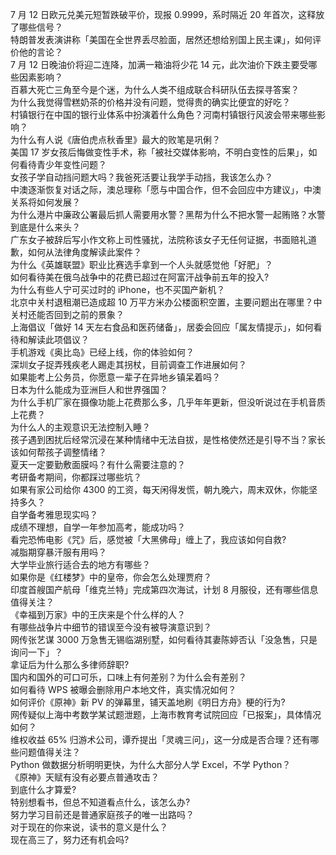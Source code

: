 7 月 12 日欧元兑美元短暂跌破平价，现报 0.9999，系时隔近 20 年首次，这释放了哪些信号？  
特朗普发表演讲称「美国在全世界丢尽脸面，居然还想给别国上民主课」，如何评价他的言论？  
7 月 12 日晚油价将迎二连降，加满一箱油将少花 14 元，此次油价下跌主要受哪些因素影响？  
百慕大死亡三角至今是个迷，为什么人类不组成联合科研队伍去探寻答案？  
为什么我觉得雪糕奶茶的价格并没有问题，觉得贵的确实比便宜的好吃？  
村镇银行在中国的银行业体系中扮演着什么角色？河南村镇银行风波会带来哪些影响？  
为什么有人说《唐伯虎点秋香里》最大的败笔是巩俐？  
美国 17 岁女孩后悔做变性手术，称「被社交媒体影响，不明白变性的后果」，如何看待青少年变性问题？  
女孩子学自动挡问题大吗？我爸死活要让我学手动挡，我该怎么办？  
中澳逐渐恢复对话之际，澳总理称「愿与中国合作，但不会回应中方建议」，中澳关系将如何发展？  
为什么港片中廉政公署最后抓人需要用水警？黑帮为什么不把水警一起贿赂？水警到底是什么来头？  
广东女子被辞后写小作文称上司性骚扰，法院称该女子无任何证据，书面赔礼道歉，如何从法律角度解读此案件？  
为什么《英雄联盟》职业比赛选手拿到一个人头就感觉他「好肥」？  
如何看待美在俄乌战争中的花费已超过在阿富汗战争前五年的投入?  
为什么有些人宁可买过时的 iPhone，也不买国产新机？  
北京中关村退租潮已造成超 10 万平方米办公楼面积空置，主要问题出在哪里？中关村还能否回到之前的景象？  
上海倡议「做好 14 天左右食品和医药储备」，居委会回应「属友情提示」，如何看待和解读此项倡议？  
手机游戏《奥比岛》已经上线，你的体验如何？  
深圳女子捉弄残疾老人踢走其拐杖，目前调查工作进展如何？  
如果能考上公务员，你愿意一辈子在异地乡镇呆着吗？  
日本为什么能成为亚洲巨人和世界强国？  
为什么手机厂家在摄像功能上花费那么多，几乎年年更新，但没听说过在手机音质上花费？  
为什么人的主观意识无法控制入睡？  
孩子遇到困扰后经常沉浸在某种情绪中无法自拔，是性格使然还是引导不当？家长该如何帮孩子调整情绪？  
夏天一定要勤敷面膜吗？有什么需要注意的？  
考研备考期间，你都踩过哪些坑？  
如果有家公司给你 4300 的工资，每天闲得发慌，朝九晚六，周末双休，你能坚持多久？  
自学备考雅思现实吗？  
成绩不理想，自学一年参加高考，能成功吗？  
看完恐怖电影《咒》后，感觉被「大黑佛母」缠上了，我应该如何自救?  
减脂期穿暴汗服有用吗？  
大学毕业旅行适合去的地方有哪些？  
如果你是《红楼梦》中的皇帝，你会怎么处理贾府？  
印度首艘国产航母「维克兰特」完成第四次海试，计划 8 月服役，还有哪些信息值得关注？  
《幸福到万家》中的王庆来是个什么样的人？  
有哪些战争片中细节的错误至今没有被导演意识到？  
网传张艺谋 3000 万急售无锡临湖别墅，如何看待其妻陈婷否认「没急售，只是询问一下」？  
拿证后为什么那么多律师辞职?  
国内和国外的可口可乐，口味上有何差别？为什么会有差别？  
如何看待 WPS 被曝会删除用户本地文件，真实情况如何？  
如何评价《原神》新 PV 的弹幕里，铺天盖地刷《明日方舟》梗的行为?  
网传疑似上海中考数学某试题泄题，上海市教育考试院回应「已报案」，具体情况如何？  
维权收益 65% 归游术公司，谭乔提出「灵魂三问」，这一分成是否合理？还有哪些问题值得关注？  
Python 做数据分析明明更快，为什么大部分人学 Excel，不学 Python？  
《原神》天赋有没有必要点普通攻击？  
到底什么才算爱?  
特别想看书，但总不知道看点什么，该怎么办?  
努力学习目前还是普通家庭孩子的唯一出路吗？  
对于现在的你来说，读书的意义是什么？  
现在高三了，努力还有机会吗?  
